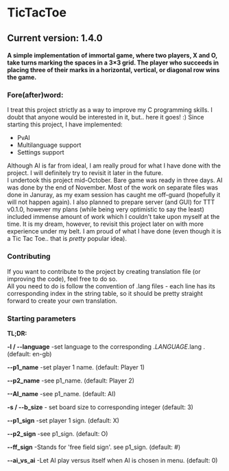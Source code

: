 # TicTacToe
## Current version: 1.4.0
#### A simple implementation of immortal game, where two players, X and O, take turns marking the spaces in a 3×3 grid. The player who succeeds in placing three of their marks in a horizontal, vertical, or diagonal row wins the game.


### Fore(after)word:
I treat this project strictly as a way to improve my C programming skills. I doubt that anyone would be interested in it, but.. here it goes! :)
Since starting this project, I have implemented:
* PvAI
* Multilanguage support
* Settings support  
  

Although AI is far from ideal, I am really proud for what I have done with the project. I will definitely try to revisit it later in the future.  
I undertook this project mid-October. Bare game was ready in three days. AI was done by the end of November. Most of the work on separate files was done in Januray, as my exam session has caught me off-guard (hopefully it will not happen again). I also planned to prepare server (and GUI) for TTT v0.1.0, however my plans (while being very optimistic to say the least) included immense amount of work which I couldn't take upon myself at the time. It is my dream, however, to revisit this project later on with more experience under my belt. I am proud of what I have done (even though it is a Tic Tac Toe.. that is _pretty_ popular idea).  

### Contributing  
If you want to contribute to the project by creating translation file (or improving the code), feel free to do so.   
All you need to do is follow the convention of .lang files - each line has its corresponding index in the string table, so it should be pretty straight forward to create your own translation.   

### Starting parameters
**TL;DR:**  

**-l / --language** -set language to the corresponding ._LANGUAGE_.lang . (default: en-gb)  

**--p1_name** -set player 1 name. (default: Player 1)  

**--p2_name** -see p1_name. (default: Player 2)  

**--AI_name** -see p1_name. (default: AI)  

**-s / --b_size** - set board size to corresponding integer (default: 3)  

**--p1_sign** -set player 1 sign. (default: X)  

**--p2_sign** -see p1_sign. (default: O)  

**--ff_sign** -Stands for 'free field sign'. see p1_sign. (default: #)  

**--ai_vs_ai** -Let AI play versus itself when AI is chosen in menu. (default: 0)


